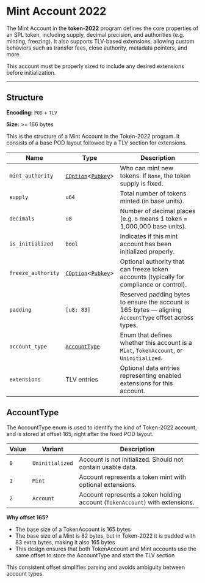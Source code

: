 # Mint Account 2022

The Mint Account in the **token-2022** program defines the core properties of an SPL token, including supply, decimal precision, and authorities (e.g. minting, freezing). It also supports TLV-based extensions, allowing custom behaviors such as transfer fees, close authority, metadata pointers, and more.

This account must be properly sized to include any desired extensions before initialization.

---

## Structure

**Encoding:** `POD` + `TLV`

**Size:** >= 166 bytes

This is the structure of a Mint Account in the Token-2022 program. It consists of a base POD layout followed by a TLV section for extensions.

| Name | Type | Description |
| ---- | ---- | ----------- |
| `mint_authority` | [`COption`](https://wiki.solanagraph.com/Basic_structures/COption.md)<[`Pubkey`](https://wiki.solanagraph.com/Basic_structures/Public_key.md)> | Who can mint new tokens. If `None`, the token supply is fixed. |
| `supply` | `u64` | Total number of tokens minted (in base units). |
| `decimals` | `u8` | Number of decimal places (e.g. `6` means 1 token = 1,000,000 base units). |
| `is_initialized` | `bool` | Indicates if this mint account has been initialized properly. |
| `freeze_authority` | [`COption`](https://wiki.solanagraph.com/Basic_structures/COption.md)<[`Pubkey`](https://wiki.solanagraph.com/Basic_structures/Public_key.md)> | Optional authority that can freeze token accounts (typically for compliance or control). |
| `padding` | `[u8; 83]` | Reserved padding bytes to ensure the account is 165 bytes — aligning `AccountType` offset across types. |
| `account_type` | [`AccountType`](#accounttype) | Enum that defines whether this account is a `Mint`, `TokenAccount`, or `Uninitialized`. |
| `extensions` | TLV entries | Optional data entries representing enabled extensions for this account. |


## AccountType

The AccountType enum is used to identify the kind of Token-2022 account, and is stored at offset 165, right after the fixed POD layout.

| Value | Variant | Description |
| ----- | ------- | ----------- |
| `0` | `Uninitialized` | Account is not initialized. Should not contain usable data. |
| `1` | `Mint` | Account represents a token mint with optional extensions. |
| `2` | `Account` | Account represents a token holding account (`TokenAccount`) with extensions. |

**Why offset 165?**

- The base size of a TokenAccount is 165 bytes
- The base size of a Mint is 82 bytes, but in Token-2022 it is padded with 83 extra bytes, making it also 165 bytes
- This design ensures that both TokenAccount and Mint accounts use the same offset to store the AccountType and start the TLV section

This consistent offset simplifies parsing and avoids ambiguity between account types.

